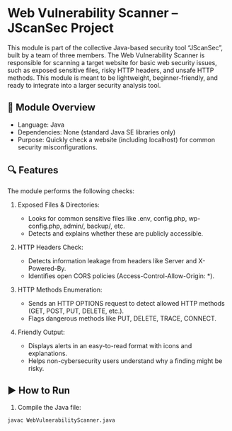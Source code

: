 # Web Vulnerability Scanner – JScanSec Project

This module is part of the collective Java-based security tool “JScanSec”, built by a team of three members. The Web Vulnerability Scanner is responsible for scanning a target website for basic web security issues, such as exposed sensitive files, risky HTTP headers, and unsafe HTTP methods. This module is meant to be lightweight, beginner-friendly, and ready to integrate into a larger security analysis tool.

## 📌 Module Overview

- Language: Java
- Dependencies: None (standard Java SE libraries only)
- Purpose: Quickly check a website (including localhost) for common security misconfigurations.

## 🔍 Features

The module performs the following checks:

1. Exposed Files & Directories:
   - Looks for common sensitive files like .env, config.php, wp-config.php, admin/, backup/, etc.
   - Detects and explains whether these are publicly accessible.

2. HTTP Headers Check:
   - Detects information leakage from headers like Server and X-Powered-By.
   - Identifies open CORS policies (Access-Control-Allow-Origin: *).

3. HTTP Methods Enumeration:
   - Sends an HTTP OPTIONS request to detect allowed HTTP methods (GET, POST, PUT, DELETE, etc.).
   - Flags dangerous methods like PUT, DELETE, TRACE, CONNECT.

4. Friendly Output:
   - Displays alerts in an easy-to-read format with icons and explanations.
   - Helps non-cybersecurity users understand why a finding might be risky.

## ▶️ How to Run

1. Compile the Java file:

```bash
javac WebVulnerabilityScanner.java
